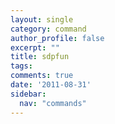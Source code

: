 ```yaml
---
layout: single
category: command
author_profile: false
excerpt: ""
title: sdpfun
tags:
comments: true
date: '2011-08-31'
sidebar:
  nav: "commands"
---
```

